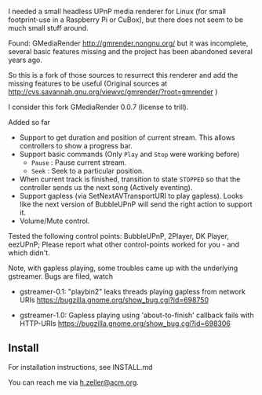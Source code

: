 I needed a small headless UPnP media renderer for Linux (for small footprint-use
in a Raspberry Pi or CuBox), but there does not seem to be much small stuff
around.

Found: GMediaRender http://gmrender.nongnu.org/
but it was incomplete, several basic features missing and the project
has been abandoned several years ago.

So this is a fork of those sources to resurrect this renderer and add the
missing features to be useful (Original sources at
http://cvs.savannah.gnu.org/viewvc/gmrender/?root=gmrender )

I consider this fork GMediaRender 0.0.7 (license to trill).

Added so far
  * Support to get duration and position of current stream. This allows
    controllers to show a progress bar.
  * Support basic commands (Only `Play` and `Stop` were working before)
     - `Pause`  : Pause current stream.
     - `Seek`   : Seek to a particular position.
  * When current track is finished, transition to state `STOPPED`
    so that the controller sends us the next song (Actively eventing).
  * Support gapless (via SetNextAVTransportURI to play gapless). Looks like
    the next version of BubbleUPnP will send the right action to support it.
  * Volume/Mute control.

Tested the following control points: BubbleUPnP, 2Player, DK Player, eezUPnP;
Please report what other control-points worked for you - and which didn't.

Note, with gapless playing, some troubles came up with the underlying
gstreamer. Bugs are filed, watch
   - gstreamer-0.1: "playbin2" leaks threads playing gapless from network URIs
         https://bugzilla.gnome.org/show_bug.cgi?id=698750

   - gstreamer-1.0: Gapless playing using 'about-to-finish' callback fails
                 with HTTP-URIs
        https://bugzilla.gnome.org/show_bug.cgi?id=698306

Install
-------
For installation instructions, see INSTALL.md

You can reach me via <h.zeller@acm.org>.

